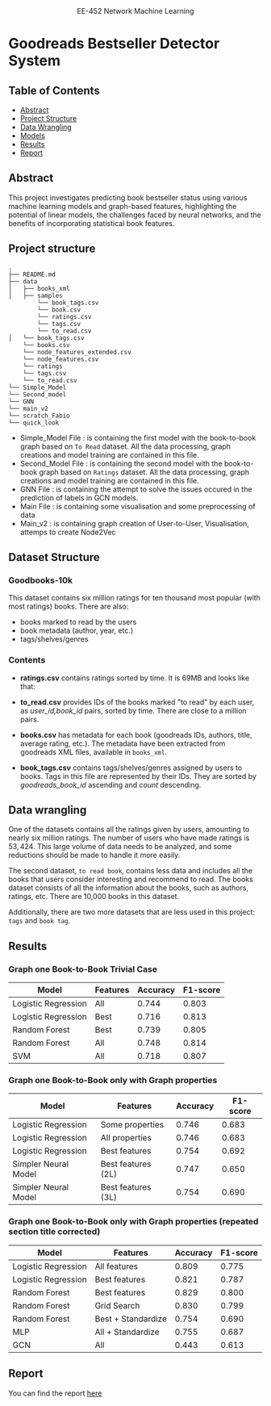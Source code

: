 </div> 
<div align="center">
EE-452 Network Machine Learning
</div> 

# Goodreads Bestseller Detector System

## Table of Contents

- [Abstract](#abstract)
- [Project Structure](#project-structure)
- [Data Wrangling](#data-wrangling)
- [Models](#models)
- [Results](#results)
- [Report](#report)

## Abstract 
This project investigates predicting book bestseller status using various machine learning models and graph-based features, highlighting the potential of linear models, the challenges faced by neural networks, and the benefits of incorporating statistical book features.

## Project structure
```
.
├── README.md
├── data
│   ├── books_xml
│   ├── samples
        └── book_tags.csv
        └── book.csv
        └── ratings.csv
        └── tags.csv
        └── to_read.csv
│   └── book_tags.csv
    └── books.csv
    └── node_features_extended.csv
    └── node_features.csv
    └── ratings
    └── tags.csv
    └── to_read.csv
└── Simple_Model
└── Second_model
└── GNN
└── main_v2
└── scratch_Fabio
└── quick_look

```
- Simple_Model File : is containing the first model with the book-to-book graph based on ``To Read`` dataset. All the data processing, graph creations and model training are contained in this file.
- Second_Model File : is containing the second model with the book-to-book graph based on ``Ratings`` dataset. All the data processing, graph creations and model training are contained in this file.
- GNN File : is containing the attempt to solve the issues occured in the prediction of labels in GCN models.
- Main File : is containing some visualisation and some preprocessing of data
- Main_v2 : is containing graph creation of User-to-User, Visualisation, attemps to create Node2Vec
## Dataset Structure
### Goodbooks-10k

This dataset contains six million ratings for ten thousand most popular (with most ratings) books. There are also:

* books marked to read by the users
* book metadata (author, year, etc.) 
* tags/shelves/genres

### Contents

- **ratings.csv** contains ratings sorted by time. It is 69MB and looks like that: 	

- **to_read.csv** provides IDs of the books marked "to read" by each user, as _user_id,book_id_ pairs, sorted by time. There are close to a million pairs.

- **books.csv** has metadata for each book (goodreads IDs, authors, title, average rating, etc.). The metadata have been extracted from goodreads XML files, available in `books_xml`.

- **book_tags.csv** contains tags/shelves/genres assigned by users to books. Tags in this file are represented by their IDs. They are sorted by _goodreads_book_id_ ascending and _count_ descending. 




## Data wrangling
One of the datasets contains all the ratings given by users, amounting to nearly six million ratings. The number of users who have made ratings is $53,424$. This large volume of data needs to be analyzed, and some reductions should be made to handle it more easily. 

The second dataset, ``to read book``, contains less data and includes all the books that users consider interesting and recommend to read. The books dataset consists of all the information about the books, such as authors, ratings, etc. There are 10,000 books in this dataset. 

Additionally, there are two more datasets that are less used in this project: ``tags`` and ``book tag``. 


## Results

### Graph one Book-to-Book Trivial Case
| Model                 | Features  |  Accuracy | F1-score |
|-----------------------|-----------|-----------|----------|
| Logistic Regression   | All       | 0.744     | 0.803    |
| Logistic Regression   | Best      | 0.716     | 0.813    |
| Random Forest         | Best      | 0.739     | 0.805    |
| Random Forest         | All       | 0.748     | 0.814    |
| SVM                   | All       | 0.718     | 0.807    |

### Graph one Book-to-Book only with Graph properties
| Model                 | Features             |  Accuracy | F1-score |
|-----------------------|----------------------|-----------|----------|
| Logistic Regression   | Some properties      | 0.746     | 0.683    |
| Logistic Regression   | All properties       | 0.746     | 0.683    |
| Logistic Regression   | Best features        | 0.754     | 0.692    |
| Simpler Neural Model  | Best features (2L)   | 0.747     | 0.650    |
| Simpler Neural Model  | Best features (3L)   | 0.754     | 0.690    |

### Graph one Book-to-Book only with Graph properties (repeated section title corrected)
| Model                 | Features             |  Accuracy | F1-score |
|-----------------------|----------------------|-----------|----------|
| Logistic Regression   | All features         | 0.809     | 0.775    |
| Logistic Regression   | Best features        | 0.821     | 0.787    |
| Random Forest         | Best features        | 0.829     | 0.800    |
| Random Forest         | Grid Search          | 0.830     | 0.799    |
| Random Forest         | Best + Standardize   | 0.754     | 0.690    |
| MLP                   | All + Standardize    | 0.755     | 0.687    |
| GCN                   | All                  | 0.443     | 0.613    |


## Report
You can find the report [here](./EE_452_NML_Mheni_Palmisano.pdf)
